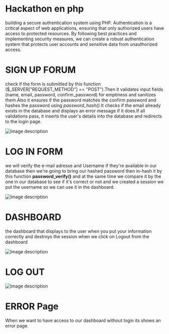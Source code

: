 # Hackathon en php

building a secure authentication system using PHP. Authentication is a critical aspect of web applications, ensuring that only authorized users have access to protected resources. By following best practices and implementing security measures, we can create a robust authentication system that protects user accounts and sensitive data from unauthorized access.

# SIGN UP FORUM
check if the form is submitted by this function ($_SERVER["REQUEST_METHOD"] == "POST").Then it validates input fields (name, email, password, confirm_password) for emptiness and sanitizes them.Also it ensures if the password matches the confirm password and hashes the password using *password_hash()*.It checks if the email already exists in the database and displays an error message if it does.If all validations pass, it inserts the user's details into the database and redirects to the login page.
<p align="center" width="400"> 
  
  ![Image description](https://dev-to-uploads.s3.amazonaws.com/uploads/articles/g3bap15xmbp3vco8qwvt.PNG) 
</p>


# LOG IN FORM
we will verify the e-mail adresse and Username if they're available in our database then we're going to bring our hashed password then in-hash it by this function **password_verify()** and at the same time we compare it by the one in our database to see if it's correct or not and we created a session we put the username so we can use it in the dashboard.
  
<p align="center" width="400"> 
  
![Image description](https://dev-to-uploads.s3.amazonaws.com/uploads/articles/r1x27apvr6x46r4ey8gf.PNG)
</p>

# DASHBOARD
the dashboard that displays to the user when you put your information correctly and destroys the session when we click on Logout from the dashboard
<p align="center" width="400"> 
  
![Image description](https://dev-to-uploads.s3.amazonaws.com/uploads/articles/c14n2buzbujybmlt9iti.png) 
</p>

# LOG OUT
<p align="center" width="400"> 
  
![Image description](https://dev-to-uploads.s3.amazonaws.com/uploads/articles/2py3iq6y5s0avg0tk7zb.png)
</p>


# ERROR Page
When we want to have access to our dashboard without login its shows an error page.

